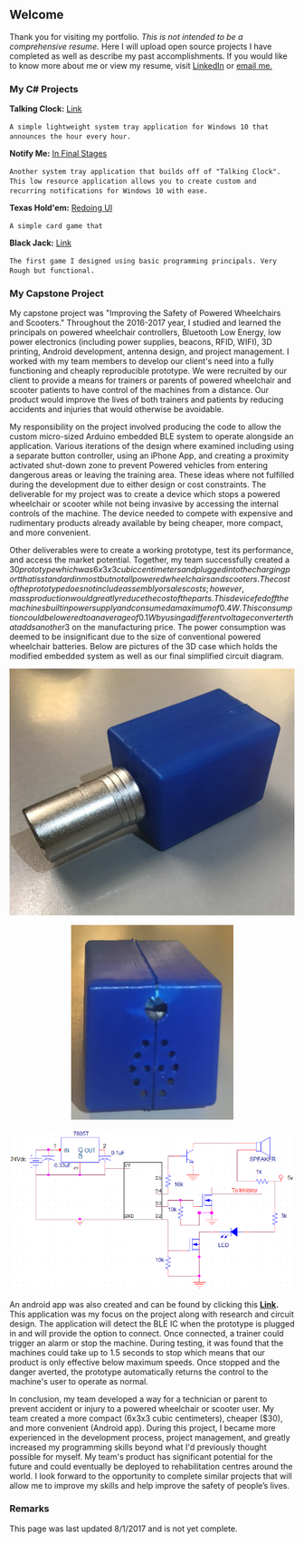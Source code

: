 ## Welcome

Thank you for visiting my portfolio. _This is not intended to be a comprehensive resume._ Here I will upload open source projects I have completed as well as describe my past accomplishments. If you would like to know more about me or view my resume, visit [LinkedIn](https://www.linkedin.com/in/joshglenen/) or [email me.](mailto:josh.glenen.contact@gmail.com)

### My C# Projects

**Talking Clock:** [Link](https://github.com/joshglenen/Talking-Clock/)
  
`A simple lightweight system tray application for Windows 10 that announces the hour every hour.`

**Notify Me:** [In Final Stages](https://example.com)

`Another system tray application that builds off of "Talking Clock". This low resource application allows you to create custom and       recurring notifications for Windows 10 with ease.`

**Texas Hold'em:** [Redoing UI](https://example.com)

`A simple card game that `

**Black Jack:** [Link](https://github.com/joshglenen/BlackJack/)

`The first game I designed using basic programming principals. Very Rough but functional.`

### My Capstone Project

My capstone project was "Improving the Safety of Powered Wheelchairs and Scooters." Throughout the 2016-2017 year, I studied and learned the principals on powered wheelchair controllers, Bluetooth Low Energy, low power electronics (including power supplies, beacons, RFID, WIFI), 3D printing, Android development, antenna design, and project management. I worked with my team members to develop our client's need into a fully functioning and cheaply reproducible prototype. We were recruited by our client to provide a means for trainers or parents of powered wheelchair and scooter patients to have control of the machines from a distance. Our product would improve the lives of both trainers and patients by reducing accidents and injuries that would otherwise be avoidable.

My responsibility on the project involved producing the code to allow the custom micro-sized Arduino embedded BLE system to operate alongside an application. Various iterations of the design where examined including using a separate button controller, using an iPhone App, and creating a proximity activated shut-down zone to prevent Powered vehicles from entering dangerous areas or leaving the training area. These ideas where not fulfilled during the development due to either design or cost constraints. The deliverable for my project was to create a device which stops a powered wheelchair or scooter while not being invasive by accessing the internal controls of the machine. The device needed to compete with expensive and rudimentary products already available by being cheaper, more compact, and more convenient.

Other deliverables were to create a working prototype, test its performance, and access the market potential. Together, my team successfully created a $30 prototype which was 6x3x3 cubic centimeters and plugged into the charging port that is standard in most but not all powered wheelchairs and scooters. The cost of the prototype does not include assembly or sales costs; however, mass production would greatly reduce the cost of the parts. This device fed off the machines built in power supply and consumed a maximum of 0.4W. This consumption could be lowered to an average of 0.1W by using a different voltage converter that adds another 3$ on the manufacturing price. The power consumption was deemed to be insignificant due to the size of conventional powered wheelchair batteries. Below are pictures of the 3D case which holds the modified embedded system as well as our final simplified circuit diagram.

<p align="center"> 
<img src="images/image001.png">
</p>
<p align="center"> 
<img src="images/image003.png">
</p>
<p align="center"> 
<img src="images/image009.png">
</p>

An android app was also created and can be found by clicking this **[Link](https://play.google.com/store/apps/details?id=tartanrehab.timeoutbutton&hl=en).** This application was my focus on the project along with research and circuit design. The application will detect the BLE IC when the prototype is plugged in and will provide the option to connect. Once connected, a trainer could trigger an alarm or stop the machine. During testing, it was found that the machines could take up to 1.5 seconds to stop which means that our product is only effective below maximum speeds. Once stopped and the danger averted, the prototype automatically returns the control to the machine's user to operate as normal.

In conclusion, my team developed a way for a technician or parent to prevent accident or injury to a powered wheelchair or scooter user. My team created a more compact (6x3x3 cubic centimeters), cheaper ($30), and more convenient (Android app). During this project, I became more experienced in the development process, project management, and greatly increased my programming skills beyond what I'd previously thought possible for myself. My team's product has significant potential for the future and could eventually be deployed to rehabilitation centres around the world. I look forward to the opportunity to complete similar projects that will allow me to improve my skills and help improve the safety of people’s lives.

### Remarks

This page was last updated 8/1/2017 and is not yet complete. 

